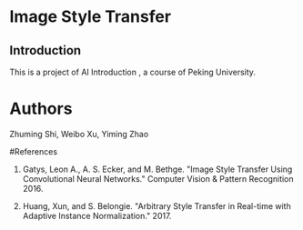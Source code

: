 # Image Style Transfer

## Introduction

This is a project of AI Introduction , a course of Peking University.

# Authors

Zhuming Shi, Weibo Xu, Yiming Zhao

#References

1. Gatys, Leon A., A. S. Ecker, and M. Bethge. "Image Style Transfer Using Convolutional
Neural Networks." Computer Vision & Pattern Recognition 2016.

2. Huang, Xun, and S. Belongie. "Arbitrary Style Transfer in Real-time with Adaptive Instance
Normalization." 2017.
